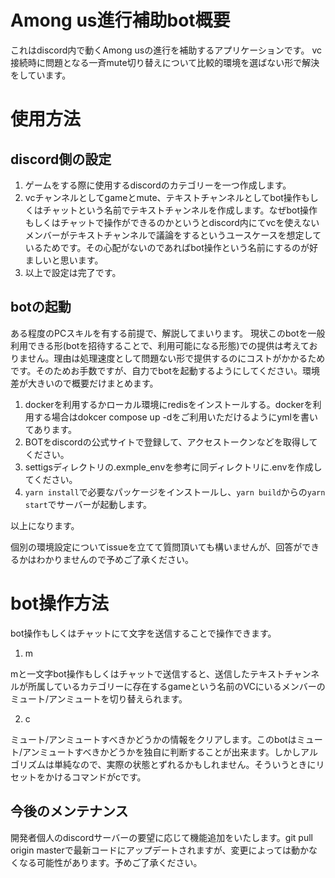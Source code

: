 # Among us進行補助bot概要
これはdiscord内で動くAmong usの進行を補助するアプリケーションです。
vc接続時に問題となる一斉mute切り替えについて比較的環境を選ばない形で解決をしています。

# 使用方法

## discord側の設定
1. ゲームをする際に使用するdiscordのカテゴリーを一つ作成します。
1. vcチャンネルとしてgameとmute、テキストチャンネルとしてbot操作もしくはチャットという名前でテキストチャンネルを作成します。なぜbot操作もしくはチャットで操作ができるのかというとdiscord内にてvcを使えないメンバーがテキストチャンネルで議論をするというユースケースを想定しているためです。その心配がないのであればbot操作という名前にするのが好ましいと思います。
1. 以上で設定は完了です。

## botの起動
ある程度のPCスキルを有する前提で、解説してまいります。
現状このbotを一般利用できる形(botを招待することで、利用可能になる形態)での提供は考えておりません。理由は処理速度として問題ない形で提供するのにコストがかかるためです。そのためお手数ですが、自力でbotを起動するようにしてください。環境差が大きいので概要だけまとめます。
1. dockerを利用するかローカル環境にredisをインストールする。dockerを利用する場合はdokcer compose up -dをご利用いただけるようにymlを書いてあります。
1. BOTをdiscordの公式サイトで登録して、アクセストークンなどを取得してください。
1. settigsディレクトリの.exmple_envを参考に同ディレクトリに.envを作成してください。
1. `yarn install`で必要なパッケージをインストールし、`yarn build`からの`yarn start`でサーバーが起動します。

以上になります。

個別の環境設定についてissueを立てて質問頂いても構いませんが、回答ができるかはわかりませんので予めご了承ください。

# bot操作方法
bot操作もしくはチャットにて文字を送信することで操作できます。

1. m

mと一文字bot操作もしくはチャットで送信すると、送信したテキストチャンネルが所属しているカテゴリーに存在するgameという名前のVCにいるメンバーのミュート/アンミュートを切り替えられます。

2. c

ミュート/アンミュートすべきかどうかの情報をクリアします。このbotはミュート/アンミュートすべきかどうかを独自に判断することが出来ます。しかしアルゴリズムは単純なので、実際の状態とずれるかもしれません。そういうときにリセットをかけるコマンドがcです。

## 今後のメンテナンス
開発者個人のdiscordサーバーの要望に応じて機能追加をいたします。git pull origin masterで最新コードにアップデートされますが、変更によっては動かなくなる可能性があります。予めご了承ください。

